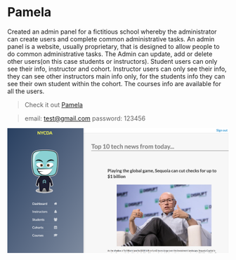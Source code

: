 # Pamela 

Created an admin panel for a fictitious school whereby the administrator can create users and complete common administrative tasks.
An admin panel is a website, usually proprietary, that is designed to allow people to do common administrative tasks. The Admin can update, add or delete other users(on this case students or instructors). Student users can only see their info, instructor and cohort. Instructor users can only see their info, they can see other instructors main info only, for the students info they can see their own student within the cohort. The courses info are available for all the users.

> Check it out
[Pamela](https://pamela-admin-platform.herokuapp.com/)

> email: test@gmail.com
> password: 123456

![Pamela](/sc.png)
